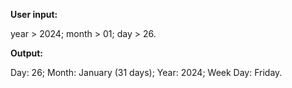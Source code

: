 **User input:**

year > 2024;
month > 01;
day > 26.



**Output:**

Day: 26;
Month: January (31 days);
Year: 2024;
Week Day: Friday.

